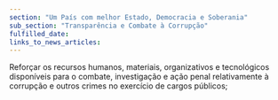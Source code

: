 ```yaml
---
section: "Um País com melhor Estado, Democracia e Soberania"
sub_section: "Transparência e Combate à Corrupção"
fulfilled_date:
links_to_news_articles:
---
```


Reforçar os recursos humanos, materiais, organizativos e tecnológicos disponíveis para o combate, investigação e ação penal relativamente à corrupção e outros crimes no exercício de cargos públicos;